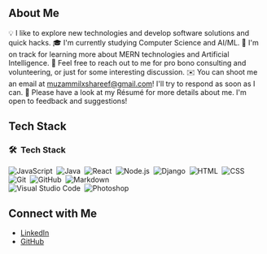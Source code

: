 <!-- ## 👋 &nbsp;Hey there! I'm Muzammil -->

## About Me
💡  I like to explore new technologies and develop software solutions and quick hacks.
🎓  I'm currently studying Computer Science and AI/ML.
🌱  I'm on track for learning more about MERN technologies and Artificial Intelligence.
💬  Feel free to reach out to me for pro bono consulting and volunteering, or just for some interesting discussion.
✉️  You can shoot me an email at muzammilxshareef@gmail.com! I'll try to respond as soon as I can.
📄  Please have a look at my Résumé for more details about me. I'm open to feedback and suggestions!
## Tech Stack
### 🛠 &nbsp;Tech Stack
![JavaScript](https://img.shields.io/badge/-JavaScript-05122A?style=flat&logo=javascript)&nbsp;
![Java](https://img.shields.io/badge/-Java-05122A?style=flat&logo=Java&logoColor=FFA518)&nbsp;
![React](https://img.shields.io/badge/-React-05122A?style=flat&logo=react)&nbsp;
![Node.js](https://img.shields.io/badge/-Node.js-05122A?style=flat&logo=node.js)&nbsp;
![Django](https://img.shields.io/badge/-Django-05122A?style=flat&logo=django&logoColor=092E20)&nbsp;
![HTML](https://img.shields.io/badge/-HTML-05122A?style=flat&logo=HTML5)&nbsp;
![CSS](https://img.shields.io/badge/-CSS-05122A?style=flat&logo=CSS3&logoColor=1572B6)&nbsp;
![Git](https://img.shields.io/badge/-Git-05122A?style=flat&logo=git)&nbsp;
![GitHub](https://img.shields.io/badge/-GitHub-05122A?style=flat&logo=github)&nbsp;
![Markdown](https://img.shields.io/badge/-Markdown-05122A?style=flat&logo=markdown)\
![Visual Studio Code](https://img.shields.io/badge/-Visual%20Studio%20Code-05122A?style=flat&logo=visual-studio-code&logoColor=007ACC)&nbsp;
![Photoshop](https://img.shields.io/badge/-Photoshop-05122A?style=flat&logo=adobe-photoshop)&nbsp;
## Connect with Me
- [LinkedIn](#https://www.linkedin.com/in/muzammil633/)
- [GitHub](#https://github.com/muzammilx07)
